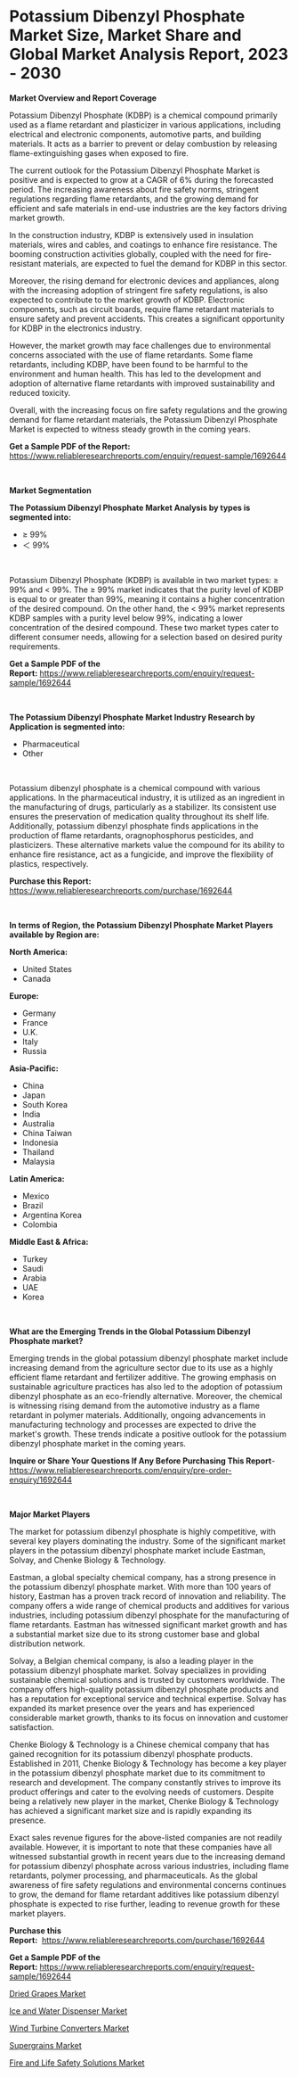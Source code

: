 <p><h1>Potassium Dibenzyl Phosphate Market Size, Market Share and Global Market Analysis Report, 2023 - 2030</h1></p><p><strong>Market Overview and Report Coverage</strong></p>
<p><p>Potassium Dibenzyl Phosphate (KDBP) is a chemical compound primarily used as a flame retardant and plasticizer in various applications, including electrical and electronic components, automotive parts, and building materials. It acts as a barrier to prevent or delay combustion by releasing flame-extinguishing gases when exposed to fire.</p><p>The current outlook for the Potassium Dibenzyl Phosphate Market is positive and is expected to grow at a CAGR of 6% during the forecasted period. The increasing awareness about fire safety norms, stringent regulations regarding flame retardants, and the growing demand for efficient and safe materials in end-use industries are the key factors driving market growth.</p><p>In the construction industry, KDBP is extensively used in insulation materials, wires and cables, and coatings to enhance fire resistance. The booming construction activities globally, coupled with the need for fire-resistant materials, are expected to fuel the demand for KDBP in this sector.</p><p>Moreover, the rising demand for electronic devices and appliances, along with the increasing adoption of stringent fire safety regulations, is also expected to contribute to the market growth of KDBP. Electronic components, such as circuit boards, require flame retardant materials to ensure safety and prevent accidents. This creates a significant opportunity for KDBP in the electronics industry.</p><p>However, the market growth may face challenges due to environmental concerns associated with the use of flame retardants. Some flame retardants, including KDBP, have been found to be harmful to the environment and human health. This has led to the development and adoption of alternative flame retardants with improved sustainability and reduced toxicity.</p><p>Overall, with the increasing focus on fire safety regulations and the growing demand for flame retardant materials, the Potassium Dibenzyl Phosphate Market is expected to witness steady growth in the coming years.</p></p>
<p><strong>Get a Sample PDF of the Report:</strong> <a href="https://www.reliableresearchreports.com/enquiry/request-sample/1692644">https://www.reliableresearchreports.com/enquiry/request-sample/1692644</a></p>
<p>&nbsp;</p>
<p><strong>Market Segmentation</strong></p>
<p><strong>The Potassium Dibenzyl Phosphate Market Analysis by types is segmented into:</strong></p>
<p><ul><li>≥ 99%</li><li>＜ 99%</li></ul></p>
<p>&nbsp;</p>
<p><p>Potassium Dibenzyl Phosphate (KDBP) is available in two market types: ≥ 99% and < 99%. The ≥ 99% market indicates that the purity level of KDBP is equal to or greater than 99%, meaning it contains a higher concentration of the desired compound. On the other hand, the < 99% market represents KDBP samples with a purity level below 99%, indicating a lower concentration of the desired compound. These two market types cater to different consumer needs, allowing for a selection based on desired purity requirements.</p></p>
<p><strong>Get a Sample PDF of the Report:</strong>&nbsp;<a href="https://www.reliableresearchreports.com/enquiry/request-sample/1692644">https://www.reliableresearchreports.com/enquiry/request-sample/1692644</a></p>
<p>&nbsp;</p>
<p><strong>The Potassium Dibenzyl Phosphate Market Industry Research by Application is segmented into:</strong></p>
<p><ul><li>Pharmaceutical</li><li>Other</li></ul></p>
<p>&nbsp;</p>
<p><p>Potassium dibenzyl phosphate is a chemical compound with various applications. In the pharmaceutical industry, it is utilized as an ingredient in the manufacturing of drugs, particularly as a stabilizer. Its consistent use ensures the preservation of medication quality throughout its shelf life. Additionally, potassium dibenzyl phosphate finds applications in the production of flame retardants, oragnophosphorus pesticides, and plasticizers. These alternative markets value the compound for its ability to enhance fire resistance, act as a fungicide, and improve the flexibility of plastics, respectively.</p></p>
<p><strong>Purchase this Report:</strong>&nbsp; <a href="https://www.reliableresearchreports.com/purchase/1692644">https://www.reliableresearchreports.com/purchase/1692644</a></p>
<p>&nbsp;</p>
<p><strong>In terms of Region, the Potassium Dibenzyl Phosphate Market Players available by Region are:</strong></p>
<p>
    <p> <strong> North America: </strong>
        <ul>
            <li>United States</li>
            <li>Canada</li>
        </ul>
        </p> 
    <p> <strong> Europe: </strong>
        <ul>
            <li>Germany</li>
            <li>France</li>
            <li>U.K.</li>
            <li>Italy</li>
            <li>Russia</li>
        </ul>
        </p> 
    <p> <strong> Asia-Pacific: </strong>
        <ul>
            <li>China</li>
            <li>Japan</li>
            <li>South Korea</li>
            <li>India</li>
            <li>Australia</li>
            <li>China Taiwan</li>
            <li>Indonesia</li>
            <li>Thailand</li>
            <li>Malaysia</li>
        </ul>
        </p> 
    <p> <strong> Latin America: </strong>
        <ul>
            <li>Mexico</li>
            <li>Brazil</li>
            <li>Argentina Korea</li>
            <li>Colombia</li>
        </ul>
        </p> 
    <p> <strong> Middle East & Africa: </strong>
        <ul>
            <li>Turkey</li>
            <li>Saudi</li>
            <li>Arabia</li>
            <li>UAE</li>
            <li>Korea</li>
        </ul>
    </p>
    </p>
<p>&nbsp;</p>
<p><strong>What are the Emerging Trends in the Global Potassium Dibenzyl Phosphate market?</strong></p>
<p><p>Emerging trends in the global potassium dibenzyl phosphate market include increasing demand from the agriculture sector due to its use as a highly efficient flame retardant and fertilizer additive. The growing emphasis on sustainable agriculture practices has also led to the adoption of potassium dibenzyl phosphate as an eco-friendly alternative. Moreover, the chemical is witnessing rising demand from the automotive industry as a flame retardant in polymer materials. Additionally, ongoing advancements in manufacturing technology and processes are expected to drive the market's growth. These trends indicate a positive outlook for the potassium dibenzyl phosphate market in the coming years.</p></p>
<p><strong>Inquire or Share Your Questions If Any Before Purchasing This Report</strong>- <a href="https://www.reliableresearchreports.com/enquiry/pre-order-enquiry/1692644">https://www.reliableresearchreports.com/enquiry/pre-order-enquiry/1692644</a></p>
<p>&nbsp;</p>
<p><strong>Major Market Players</strong></p>
<p><p>The market for potassium dibenzyl phosphate is highly competitive, with several key players dominating the industry. Some of the significant market players in the potassium dibenzyl phosphate market include Eastman, Solvay, and Chenke Biology & Technology.</p><p>Eastman, a global specialty chemical company, has a strong presence in the potassium dibenzyl phosphate market. With more than 100 years of history, Eastman has a proven track record of innovation and reliability. The company offers a wide range of chemical products and additives for various industries, including potassium dibenzyl phosphate for the manufacturing of flame retardants. Eastman has witnessed significant market growth and has a substantial market size due to its strong customer base and global distribution network.</p><p>Solvay, a Belgian chemical company, is also a leading player in the potassium dibenzyl phosphate market. Solvay specializes in providing sustainable chemical solutions and is trusted by customers worldwide. The company offers high-quality potassium dibenzyl phosphate products and has a reputation for exceptional service and technical expertise. Solvay has expanded its market presence over the years and has experienced considerable market growth, thanks to its focus on innovation and customer satisfaction.</p><p>Chenke Biology & Technology is a Chinese chemical company that has gained recognition for its potassium dibenzyl phosphate products. Established in 2011, Chenke Biology & Technology has become a key player in the potassium dibenzyl phosphate market due to its commitment to research and development. The company constantly strives to improve its product offerings and cater to the evolving needs of customers. Despite being a relatively new player in the market, Chenke Biology & Technology has achieved a significant market size and is rapidly expanding its presence.</p><p>Exact sales revenue figures for the above-listed companies are not readily available. However, it is important to note that these companies have all witnessed substantial growth in recent years due to the increasing demand for potassium dibenzyl phosphate across various industries, including flame retardants, polymer processing, and pharmaceuticals. As the global awareness of fire safety regulations and environmental concerns continues to grow, the demand for flame retardant additives like potassium dibenzyl phosphate is expected to rise further, leading to revenue growth for these market players.</p></p>
<p><strong>Purchase this Report:</strong>&nbsp;&nbsp;<a href="https://www.reliableresearchreports.com/purchase/1692644">https://www.reliableresearchreports.com/purchase/1692644</a></p>
<p></p>
<p><strong>Get a Sample PDF of the Report:</strong>&nbsp;<a href="https://www.reliableresearchreports.com/enquiry/request-sample/1692644">https://www.reliableresearchreports.com/enquiry/request-sample/1692644</a></p>
<p><p><a href="https://medium.com/@shanieprice69879/dried-grapes-market-insights-into-market-cagr-market-trends-and-growth-strategies-650fbab1858f">Dried Grapes Market</a></p><p><a href="https://medium.com/@jinkhatum1452/ice-and-water-dispenser-market-trends-and-market-analysis-forecasted-for-period-2023-2030-4f3bb9b01912">Ice and Water Dispenser Market</a></p><p><a href="https://medium.com/@taraktanay7654/wind-turbine-converters-market-trends-forecast-and-competitive-analysis-to-2030-9d9e3c8779e8">Wind Turbine Converters Market</a></p><p><a href="https://medium.com/@lulukerluke/supergrains-market-outlook-industry-overview-and-forecast-2023-to-2030-e04142f797ba">Supergrains Market</a></p><p><a href="https://medium.com/@ryansai15420/fire-and-life-safety-solutions-market-report-reveals-the-latest-trends-and-growth-opportunities-of-9f9cf2aa958a">Fire and Life Safety Solutions Market</a></p></p>